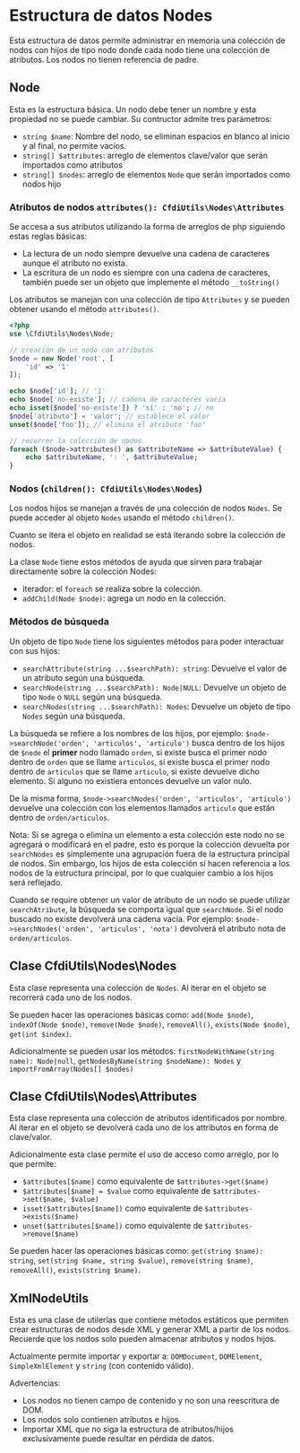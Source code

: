 # Estructura de datos Nodes

Esta estructura de datos permite administrar en memoria una colección de nodos con hijos de tipo nodo
donde cada nodo tiene una colección de atributos. Los nodos no tienen referencia de padre.


## Node

Esta es la estructura básica. Un nodo debe tener un nombre y esta propiedad no se puede cambiar.
Su contructor admite tres parámetros:
- `string $name`: Nombre del nodo, se eliminan espacios en blanco al inicio y al final, no permite vacíos.
- `string[] $attributes`: arreglo de elementos clave/valor que serán importados como atributos
- `string[] $nodes`: arreglo de elementos `Node` que serán importados como nodos hijo


### Atributos de nodos `attributes(): CfdiUtils\Nodes\Attributes`

Se accesa a sus atributos utilizando la forma de arreglos de php siguiendo estas reglas básicas:
- La lectura de un nodo siempre devuelve una cadena de caracteres aunque el atributo no exista.
- La escritura de un nodo es siempre con una cadena de caracteres, también puede ser un objeto
  que implemente el método `__toString()`

Los atributos se manejan con una colección de tipo `Attributes` y se pueden obtener usando el método
`attributes()`.

```php
<?php
use \CfdiUtils\Nodes\Node;

// creación de un nodo con atributos
$node = new Node('root', [
    'id' => '1'
]);

echo $node['id']; // '1'
echo $node['no-existe']; // cadena de caracteres vacía
echo isset($node['no-existe']) ? 'sí' : 'no'; // no
$node['atributo'] = 'valor'; // establece el valor
unset($node['foo']); // elimina el atributo 'foo'

// recorrer la colección de nodos
foreach ($node->attributes() as $attributeName => $attributeValue) {
    echo $attributeName, ': ', $attributeValue;
}
```


### Nodos (`children(): CfdiUtils\Nodes\Nodes`)

Los nodos hijos se manejan a través de una colección de nodos `Nodes`.
Se puede acceder al objeto `Nodes` usando el método `children()`.

Cuanto se itera el objeto en realidad se está iterando sobre la colección de nodos.

La clase `Node` tiene estos métodos de ayuda que sirven para trabajar directamente sobre la colección Nodes:
- iterador: el `foreach` se realiza sobre la colección.
- `addChild(Node $node)`: agrega un nodo en la colección.


### Métodos de búsqueda

Un objeto de tipo `Node` tiene los siguientes métodos para poder interactuar con sus hijos:
- `searchAttribute(string ...$searchPath): string`: Devuelve el valor de un atributo según una búsqueda.
- `searchNode(string ...$searchPath): Node|NULL`: Devuelve un objeto de tipo `Node` o `NULL` según una búsqueda.
- `searchNodes(string ...$searchPath): Nodes`: Devuelve un objeto de tipo `Nodes` según una búsqueda.

La búsqueda se refiere a los nombres de los hijos, por ejemplo:
`$node->searchNode('orden', 'articulos', 'articulo')`
busca dentro de los hijos de `$node` el **primer** nodo llamado `orden`,
si existe busca el primer nodo dentro de `orden` que se llame `articulos`,
si existe busca el primer nodo dentro de `articulos` que se llame `articulo`,
si existe devuelve dicho elemento.
Si alguno no existiera entonces devuelve un valor nulo.

De la misma forma, `$node->searchNodes('orden', 'articulos', 'articulo')` devuelve una colección
con los elementos llamados `articulo` que están dentro de `orden/articulos`.

Nota: Si se agrega o elimina un elemento a esta colección este nodo no se agregará o modificará en el padre,
esto es porque la colección devuelta por `searchNodes` es simplemente una agrupación fuera de la estructura principal
de nodos. Sin embargo, los hijos de esta colección sí hacen referencia a los nodos de la estructura principal,
por lo que cualquier cambio a los hijos será reflejado.

Cuando se require obtener un valor de atributo de un nodo se puede utilizar `searchAtribute`,
la búsqueda se comporta igual que `searchNode`. Si el nodo buscado no existe devolverá una cadena vacía.
Por ejemplo: `$node->searchNodes('orden', 'articulos', 'nota')` devolverá el atributo nota de `orden/articulos`.


## Clase CfdiUtils\Nodes\Nodes

Esta clase representa una colección de `Nodes`. Al iterar en el objeto se recorrerá cada uno de los nodos.

Se pueden hacer las operaciones básicas como:
`add(Node $node)`,
`indexOf(Node $node)`,
`remove(Node $node)`,
`removeAll()`,
`exists(Node $node)`,
`get(int $index)`.

Adicionalmente se pueden usar los métodos:
`firstNodeWithName(string name): Node|null`,
`getNodesByName(string $nodeName): Nodes` y
`importFromArray(Nodes[] $nodes)`


## Clase CfdiUtils\Nodes\Attributes

Esta clase representa una colección de atributos identificados por nombre.
Al iterar en el objeto se devolverá cada uno de los attributos en forma de clave/valor.

Adicionalmente esta clase permite el uso de acceso como arreglo, por lo que permite:
- `$attributes[$name]` como equivalente de `$attributes->get($name)`
- `$attributes[$name] = $value` como equivalente de `$attributes->set($name, $value)`
- `isset($attributes[$name])` como equivalente de `$attributes->exists($name)`
- `unset($attributes[$name])` como equivalente de `$attributes->remove($name)`

Se pueden hacer las operaciones básicas como:
`get(string $name): string`,
`set(string $name, string $value)`,
`remove(string $name)`,
`removeAll()`,
`exists(string $name)`.


## XmlNodeUtils

Esta es una clase de utilerías que contiene métodos estáticos que permiten crear estructuras de nodos desde XML
y generar XML a partir de los nodos. Recuerde que los nodos solo pueden almacenar atributos y nodos hijos.

Actualmente permite importar y exportar a: `DOMDocument`, `DOMElement`, `SimpleXmlElement` y `string` (con contenido válido).

Advertencias:
- Los nodos no tienen campo de contenido y no son una reescritura de DOM.
- Los nodos solo contienen atributos e hijos.
- Importar XML que no siga la estructura de atributos/hijos exclusivamente puede resultar en pérdida de datos. 
